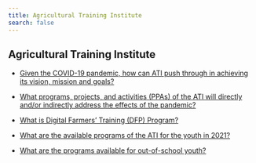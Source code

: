 ```yaml
---
title: Agricultural Training Institute
search: false
---
```


## Agricultural Training Institute


 - [Given the COVID-19 pandemic, how can ATI push through in achieving its vision, mission and goals?](/fy-2022-plan-and-budget/agricultural-training-institute/given-the-covid-19-pandemic-how-can-ati-push-through-in-achieving-its-vision-mission-and-goals)
    
 - [What programs, projects, and activities (PPAs) of the ATI will directly and/or indirectly address the effects of the pandemic?](/fy-2022-plan-and-budget/agricultural-training-institute/what-programs-projects-and-activities-(ppas)-of-the-ati-will-directly-andor-indirectly-address-the-e)
    
 - [What is Digital Farmers’ Training (DFP) Program?](/fy-2022-plan-and-budget/agricultural-training-institute/what-is-digital-farmers'-training-(dfp)-program)
    
 - [What are the available programs of the ATI for the youth in 2021?](/fy-2022-plan-and-budget/agricultural-training-institute/what-are-the-available-programs-of-the-ati-for-the-youth-in-2021)
    
 - [What are the programs available for out-of-school youth?](/fy-2022-plan-and-budget/agricultural-training-institute/what-are-the-programs-available-for-out-of-school-youth)
    
